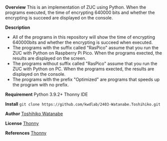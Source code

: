 **Overview**
This is an implementation of ZUC using Python. When the programs executed, the time of encrypting 640000 bits and whether the encrypting is succeed are displayed on the console.

**Description**
- All of the programs in this repository will show the time of encrypting 640000bits and whether the encrypting is succeed when executed.
- The programs with the suffix called "RasPico" assume that you run the ZUC with Python on Raspberry Pi Pico. When the programs exected, the results are displayed on the screen.
- The programs without suffix called "RasPico" assume that you run the ZUC with Python on PC. When the programs exected, the results are displayed on the console.
- The programs with the prefix "Optimized" are programs that speeds up the program with no prefix.

**Requirement**
Python 3.9.2+
Thonny IDE

**Install**
`git clone https://github.com/kwdlab/2403-Watanabe.Toshihiko.git`

**Author**
[Toshihiko Watanabe](https://github.com/adwerf)

**License**
[Thonny](https://opensource.org/license/mit/)

**References**
[Thonny](https://thonny.org/)
